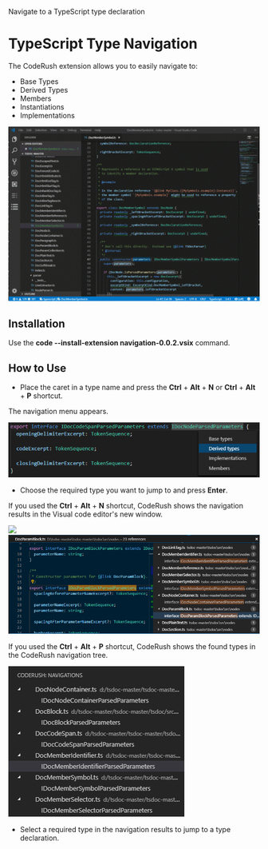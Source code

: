 Navigate to a TypeScript type declaration

# TypeScript Type Navigation

The CodeRush extension allows you to easily navigate to: 

*   Base Types
*   Derived Types
*   Members
*   Instantiations
*   Implementations

![Screenshot](media/screen1.gif "Navigation")


## Installation

Use the **code --install-extension navigation-0.0.2.vsix** command.

## How to Use

* Place the caret in a type name and press the **Ctrl** + **Alt** + **N** or **Ctrl** + **Alt** + **P** shortcut.

The navigation menu appears.

![Derived Types](media/derived_types_nav.png "Derived Types")

* Choose the required type you want to jump to and press **Enter**.

If you used the **Ctrl** + **Alt** + **N** shortcut, CodeRush shows the navigation results in the Visual code editor's new window.

![](/uploads/upload_ea36e519e06569b0f61b8f03d3832d83.png)
![Peek View](media/peek_nav.png "Peek View")


If you used the **Ctrl** + **Alt** + **P** shortcut, CodeRush shows the found types in the CodeRush navigation tree.

![Tree View](media/tree_nav.png "Tree View")


* Select a required type in the navigation results to jump to a type declaration.
